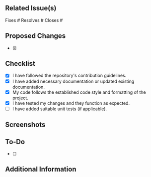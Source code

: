 ## Related Issue(s)

Fixes # Resolves # Closes #

## Proposed Changes

[//]: # '[List down the specific changes you have made in this pull request.]'

- [x]

## Checklist

- [x] I have followed the repository's contribution guidelines.
- [x] I have added necessary documentation or updated existing documentation.
- [x] My code follows the established code style and formatting of the project.
- [x] I have tested my changes and they function as expected.
- [ ] I have added suitable unit tests (if applicable).

## Screenshots

<!--[Please upload screenshots of the affected screens]-->

## To-Do

<!-- [If there are any pending tasks or follow-ups, list them here.] -->

- [ ]

## Additional Information

<!--[Include any additional information that may be relevant, such as screenshots, GIFs, or links to external resources.]-->
